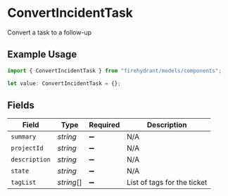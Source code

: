 # ConvertIncidentTask

Convert a task to a follow-up

## Example Usage

```typescript
import { ConvertIncidentTask } from "firehydrant/models/components";

let value: ConvertIncidentTask = {};
```

## Fields

| Field                       | Type                        | Required                    | Description                 |
| --------------------------- | --------------------------- | --------------------------- | --------------------------- |
| `summary`                   | *string*                    | :heavy_minus_sign:          | N/A                         |
| `projectId`                 | *string*                    | :heavy_minus_sign:          | N/A                         |
| `description`               | *string*                    | :heavy_minus_sign:          | N/A                         |
| `state`                     | *string*                    | :heavy_minus_sign:          | N/A                         |
| `tagList`                   | *string*[]                  | :heavy_minus_sign:          | List of tags for the ticket |